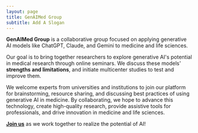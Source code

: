 ```yaml
---
layout: page
title: GenAIMed Group
subtitle: Add A Slogan
---
```


**GenAIMed Group** is a collaborative group focused on applying generative AI models like ChatGPT, Claude, and Gemini to medicine and life sciences.

Our goal is to bring together researchers to explore generative AI's potential in medical research through online seminars. We discuss these models' **strengths and limitations**, and initiate multicenter studies to test and improve them.

We welcome experts from universities and institutions to join our platform for brainstorming, resource sharing, and discussing best practices of using generative AI in medicine. By collaborating, we hope to advance this technology, create high-quality research, provide assistive tools for professionals, and drive innovation in medicine and life sciences.

[**Join us**](https://drrobinluo.github.io/joinus) as we work together to realize the potential of AI!
